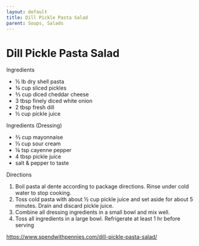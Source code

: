 ```yaml
---
layout: default
title: Dill Pickle Pasta Salad
parent: Soups, Salads
---
```

# Dill Pickle Pasta Salad

Ingredients
  * ½ lb dry shell pasta
  * ¾ cup sliced pickles
  * ⅔ cup diced cheddar cheese
  * 3 tbsp finely diced white onion
  * 2 tbsp fresh dill
  * ½ cup pickle juice

Ingredients (Dressing)
  * ⅔ cup mayonnaise
  * ⅓ cup sour cream
  * ⅛ tsp cayenne pepper
  * 4 tbsp pickle juice
  * salt & pepper to taste

Directions
  1. Boil pasta al dente according to package directions. Rinse under cold water to stop cooking.
  2. Toss cold pasta with about ½ cup pickle juice and set aside for about 5 minutes. Drain and discard pickle juice.
  3. Combine all dressing ingredients in a small bowl and mix well.
  4. Toss all ingredients in a large bowl. Refrigerate at least 1 hr before serving

<https://www.spendwithpennies.com/dill-pickle-pasta-salad/>